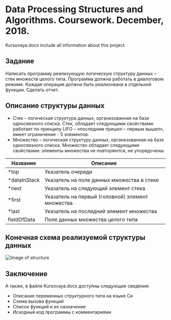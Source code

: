 # Data Processing Structures and Algorithms. Coursework. December, 2018.
Kursovaya.docx include all information about this project.

## Задание
Написать программу реализующую логическую структуру данных – стек множеств целого типа. Программа должна работать в диалоговом режиме. Каждая операция должна быть реализована в отдельной функции. Сделать отчет.
## Описание структуры данных
* Стек – логическая структура данных, организованная на базе односвязного списка. Стек, обладает следующими свойствами: работает по принципу LIFO – «последним пришел – первым вышел», имеет ограничение - 5 элементов. 
* Множество – логическая структуру данных, организованная на базе односвязного списка. Множество обладает следующими свойствами: элементы множества не повторяются, не упорядочены.

| Название     |Описание                                          |
|--------------|--------------------------------------------------|
| *top         | Указатель очереди                                |
| *dataInStack | Указатель на поле данных множества в стеке       |
| *next        | Указатель на следующий элемент стека             | 
| *first       | Указатель на первый (головной) элемент множества |
| *last        | Указатель на последний элемент множества         |
| fieldOfData  | Поле данных множества целого типа                |

## Конечная схема реализуемой структуры данных
![Image of structure](https://github.com/kdm1t/SaDataPA-coursework-2018/blob/master/structure.png)

## Заключение
А также, в файле Kursovaya.docx доступны следующие сведения:
* Описание переменных структурного типа на языке Си
* Схема вызова функций
* Список функций и их назначение
* Исходный код программы с комментариями
